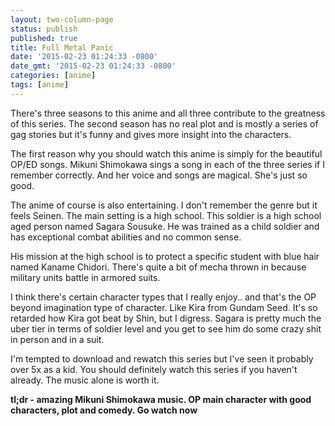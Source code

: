 ```yaml
---
layout: two-column-page
status: publish
published: true
title: Full Metal Panic
date: '2015-02-23 01:24:33 -0800'
date_gmt: '2015-02-23 01:24:33 -0800'
categories: [anime]
tags: [anime]
---
```

<p>There's three seasons to this anime and all three contribute to the greatness of this series. The second season has no real plot and is mostly a series of gag stories but it's funny and gives more insight into the characters.</p>
<p>The first reason why you should watch this anime is simply for the beautiful OP&#47;ED songs. Mikuni Shimokawa sings a song in each of the three series if I remember correctly. And her voice and songs are magical. She's just so good.</p>
<p>The anime of course is also entertaining. I don't remember the genre but it feels Seinen. The main setting is a high school. This soldier is a high school aged person named Sagara Sousuke. He was trained as a child soldier and has exceptional combat abilities and no common sense.</p>
<p>His mission at the high school is to protect a specific student with blue hair named Kaname Chidori. There's quite a bit of mecha thrown in because military units battle in armored suits.</p>
<p>I think there's certain character types that I really enjoy.. and that's the OP beyond imagination type of character. Like Kira from Gundam Seed. It's so retarded how Kira got beat by Shin, but I digress. Sagara is pretty much the uber tier in terms of soldier level and you get to see him do some crazy shit in person and in a suit.</p>
<p>I'm tempted to download and rewatch this series but I've seen it probably over 5x as a kid. You should definitely watch this series if you haven't already. The music alone is worth it.</p>
<p><strong>tl;dr - amazing Mikuni Shimokawa music. OP main character with good characters, plot and comedy. Go watch now</strong></p>
